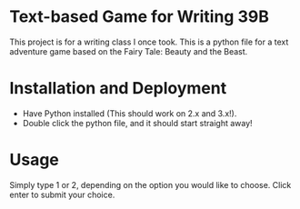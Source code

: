 # Text-based Game for Writing 39B

This project is for a writing class I once took. This is a python file for a text adventure game based on the Fairy Tale: Beauty and the Beast.

# Installation and Deployment
* Have Python installed (This should work on 2.x and 3.x!).
* Double click the python file, and it should start straight away!

# Usage
Simply type 1 or 2, depending on the option you would like to choose. Click enter to submit your choice.
